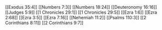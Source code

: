 [[Exodus 35:4]]
[[Numbers 7:3]]
[[Numbers 18:24]]
[[Deuteronomy 16:16]]
[[Judges 5:9]]
[[1 Chronicles 29:1]]
[[1 Chronicles 29:5]]
[[Ezra 1:6]]
[[Ezra 2:68]]
[[Ezra 3:5]]
[[Ezra 7:16]]
[[Nehemiah 11:2]]
[[Psalms 110:3]]
[[2 Corinthians 8:11]]
[[2 Corinthians 9:7]]
